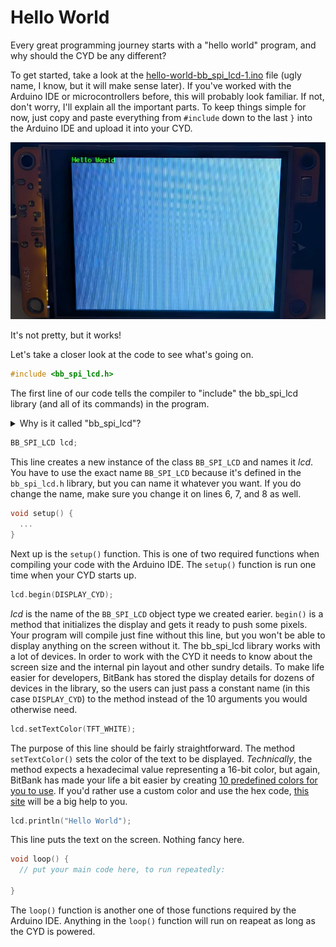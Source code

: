# Hello World

Every great programming journey starts with a "hello world" program, and why should the CYD be any different? 

To get started, take a look at the [hello-world-bb_spi_lcd-1.ino](hello-world-bb_spi_lcd-1.ino) file (ugly name, I know, but it will make sense later). If you've worked with the Arduino IDE or microcontrollers before, this will probably look familiar. If not, don't worry, I'll explain all the important parts. To keep things simple for now, just copy and paste everything from `#include` down to the last `}` into the Arduino IDE and upload it into your CYD.

<img src="assets/cyd-hello-world-bb_spi_led-1.jpg" alt="CYD displaying Hello World">

It's not pretty, but it works!

Let's take a closer look at the code to see what's going on. 

```c++
#include <bb_spi_lcd.h>
```

The first line of our code tells the compiler to "include" the bb_spi_lcd library (and all of its commands) in the program. 

<details>
  <summary>Why is it called "bb_spi_lcd"?</summary>
  "bb" is short for <a href="https://bitbanksoftware.blogspot.com/">BitBank Software</a>, run by Larry Bank and he's the guy that made the library which is <a href="https://github.com/bitbank2/bb_spi_lcd/tree/master">hosted here on GitHub</a><br>.

  SPI is a hardware communication protocol that allows CPUs to communicate with peripheral devices. It stands for **s**erial **p**eripheral **i**interface.

  LCD refers to the type of screen we're controlling with this library.
</details>

```c++
BB_SPI_LCD lcd;
```

This line creates a new instance of the class `BB_SPI_LCD` and names it <var>lcd</var>. You have to use the exact name `BB_SPI_LCD` because it's defined in the `bb_spi_lcd.h` library, but you can name it whatever you want. If you do change the name, make sure you change it on lines 6, 7, and 8 as well.

```c++
void setup() {
  ...
}
```

Next up is the `setup()` function. This is one of two required functions when compiling your code with the Arduino IDE. The `setup()` function is run one time when your CYD starts up.

```c++
lcd.begin(DISPLAY_CYD); 
```

<var>lcd</var> is the name of the `BB_SPI_LCD` object type we created earier. `begin()` is a method that initializes the display and gets it ready to push some pixels. Your program will compile just fine without this line, but you won't be able to display anything on the screen without it. The bb_spi_lcd library works with a lot of devices. In order to work with the CYD it needs to know about the screen size and the internal pin layout and other sundry details. To make life easier for developers, BitBank has stored the display details for dozens of devices in the library, so the users can just pass a constant name (in this case `DISPLAY_CYD`) to the method instead of the 10 arguments you would otherwise need.

```c++
lcd.setTextColor(TFT_WHITE);
```

The purpose of this line should be fairly straightforward. The method `setTextColor()` sets the color of the text to be displayed. *Technically*, the method expects a hexadecimal value representing a 16-bit color, but again, BitBank has made your life a bit easier by creating [10 predefined colors for you to use](https://github.com/bitbank2/bb_spi_lcd/blob/b243e7421397ba31c6355bad0fd90131ab29508a/src/bb_spi_lcd.h#L136). If you'd rather use a custom color and use the hex code, [this site](https://rgbcolorpicker.com/565) will be a big help to you.

```c++
lcd.println("Hello World");
```

This line puts the text on the screen. Nothing fancy here.

```c++
void loop() {
  // put your main code here, to run repeatedly:

}
```

The `loop()` function is another one of those functions required by the Arduino IDE. Anything in the `loop()` function will run on reapeat as long as the CYD is powered.


